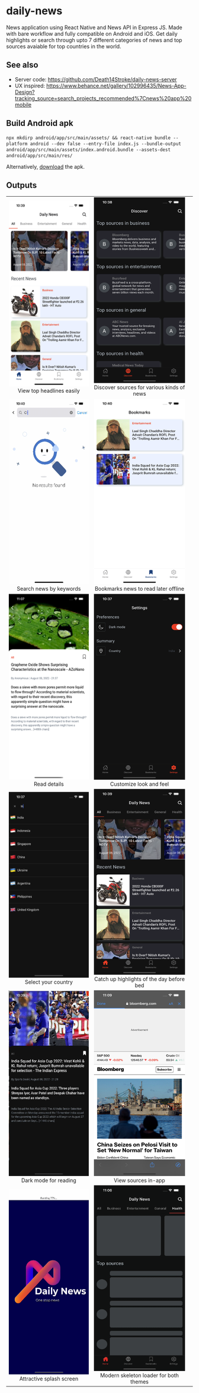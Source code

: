 # daily-news

News application using React Native and News API in Express JS. Made with bare workflow and fully compatible on Android and iOS. Get daily highlights or search through upto 7 different categories of news and top sources avaiable for top countries in the world.

## See also

-   Server code: https://github.com/Death14Stroke/daily-news-server
-   UX inspired: https://www.behance.net/gallery/102996435/News-App-Design?tracking_source=search_projects_recommended%7Cnews%20app%20mobile

## Build Android apk

```
npx mkdirp android/app/src/main/assets/ && react-native bundle --platform android --dev false --entry-file index.js --bundle-output android/app/src/main/assets/index.android.bundle --assets-dest android/app/src/main/res/
```

Alternatively, [download]("/outputs/daily-news-release.apk") the apk.

## Outputs

|                                                                                             |                                                                                                             |     |
| :-----------------------------------------------------------------------------------------: | :---------------------------------------------------------------------------------------------------------: | :-: |
|     <img src="outputs/home.png" width="250" height="500"><br>View top headlines easily      |   <img src="outputs/discover.png" width="250" height="500"><br>Discover sources for various kinds of news   |
| <img src="outputs/search_for_news.gif" width="250" height="500"><br>Search news by keywords |     <img src="outputs/bookmarks.png" width="250" height="500"><br>Bookmarks news to read later offline      |
|         <img src="outputs/read_news.png" width="250" height="500"><br> Read details         |        <img src="outputs/switch_dark_mode.png" width="250" height="500"><br>Customize look and feel         |
|   <img src="outputs/choose_country.png" width="250" height="500"><br>Select your country    |  <img src="outputs/home_dark.png" width="250" height="500"><br> Catch up highlights of the day before bed   |
|  <img src="outputs/read_news_dark.gif" width="250" height="500"><br>Dark mode for reading   |            <img src="outputs/view_sources.png" width="250" height="500"><br>View sources in-app             |
|  <img src="outputs/splashscreen.gif" width="250" height="500"><br>Attractive splash screen  | <img src="outputs/skeleton_loading.gif" width="250" height="500"><br>Modern skeleton loader for both themes |
